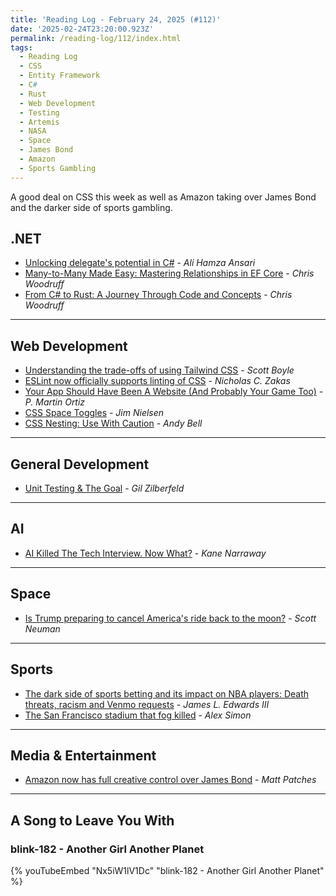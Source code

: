 ```yaml
---
title: 'Reading Log - February 24, 2025 (#112)'
date: '2025-02-24T23:20:00.923Z'
permalink: /reading-log/112/index.html
tags:
  - Reading Log
  - CSS
  - Entity Framework
  - C#
  - Rust
  - Web Development
  - Testing
  - Artemis
  - NASA
  - Space
  - James Bond
  - Amazon
  - Sports Gambling
---
```


A good deal on CSS this week as well as Amazon taking over James Bond and the darker side of sports gambling.
<!-- excerpt -->

## .NET

- [Unlocking delegate's potential in C#](https://blog.elmah.io/unlocking-delegates-potential-in-c/) - *Ali Hamza Ansari*
- [Many-to-Many Made Easy: Mastering Relationships in EF Core](https://woodruff.dev/many-to-many-made-easy-mastering-relationships-in-ef-core/?amp=1) - *Chris Woodruff*
- [From C# to Rust: A Journey Through Code and Concepts](https://woodruff.dev/from-c-to-rust-a-journey-through-code-and-concepts/?amp=1) - *Chris Woodruff*

---

## Web Development

- [Understanding the trade-offs of using Tailwind CSS](https://measured.co/blog/tailwind-trade-offs) - *Scott Boyle*
- [ESLint now officially supports linting of CSS](https://eslint.org/blog/2025/02/eslint-css-support/) - *Nicholas C. Zakas*
- [Your App Should Have Been A Website (And Probably Your Game Too)](https://rogueengine.io/blog/your-app-should-have-been-a-website) - *P. Martin Ortiz*
- [CSS Space Toggles](https://blog.jim-nielsen.com/2025/css-space-toggles/) - *Jim Nielsen*
- [CSS Nesting: Use With Caution](https://piccalil.li/blog/css-nesting-use-with-caution/) - *Andy Bell*

---

## General Development

- [Unit Testing & The Goal](https://www.everydayunittesting.com/2025/02/unit-testing-the-goal.html) - *Gil Zilberfeld*

---

## AI

- [AI Killed The Tech Interview. Now What?](https://kanenarraway.com/posts/ai-killed-the-tech-interview-now-what/?ref=sidebar) - *Kane Narraway*

---

## Space

- [Is Trump preparing to cancel America's ride back to the moon?](https://www.npr.org/2025/02/19/g-s1-49451/artemis-moon-nasa-sls-rocket-doge-musk) - *Scott Neuman*

---

## Sports

- [The dark side of sports betting and its impact on NBA players: Death threats, racism and Venmo requests](https://www.nytimes.com/athletic/6077963/2025/02/12/nba-sports-betting-players/) - *James L. Edwards III*
- [The San Francisco stadium that fog killed](https://www.sfgate.com/sports/article/sf-thought-built-stadium-future-fog-ewing-field-20051971.php) - *Alex Simon*

---

## Media & Entertainment

- [Amazon now has full creative control over James Bond](https://www.polygon.com/news/526343/james-bond-rights-amazon) - *Matt Patches*

---

## A Song to Leave You With

<h3 class="music">blink-182 - Another Girl Another Planet</h3>

{% youTubeEmbed "Nx5iW1lV1Dc" "blink-182 - Another Girl Another Planet" %}

